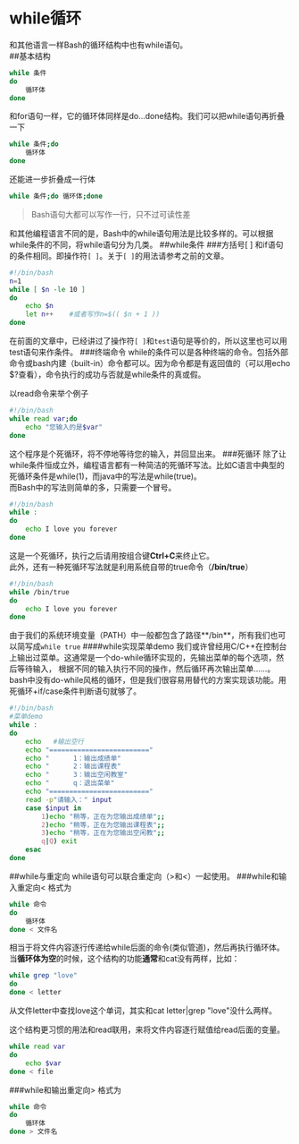 while循环
==========
和其他语言一样Bash的循环结构中也有while语句。  
##基本结构
```sh
while 条件
do
    循环体
done
```
和for语句一样，它的循环体同样是do...done结构。我们可以把while语句再折叠一下
```sh
while 条件;do
    循环体
done
```
还能进一步折叠成一行体
```sh
while 条件;do 循环体;done
```
>Bash语句大都可以写作一行，只不过可读性差

和其他编程语言不同的是，Bash中的while语句用法是比较多样的。可以根据while条件的不同，将while语句分为几类。
##while条件
###方括号[ ]
和if语句的条件相同。即操作符`[ ]`。关于`[ ]`的用法请参考之前的文章。
```sh
#!/bin/bash
n=1
while [ $n -le 10 ]
do
    echo $n
    let n++    #或者写作n=$(( $n + 1 ))
done
```
在前面的文章中，已经讲过了操作符`[ ]`和`test`语句是等价的，所以这里也可以用test语句来作条件。
###终端命令
while的条件可以是各种终端的命令。包括外部命令或bash内建（built-in）命令都可以。因为命令都是有返回值的（可以用echo $?查看），命令执行的成功与否就是while条件的真或假。

以read命令来举个例子
```sh
#!/bin/bash
while read var;do
    echo "您输入的是$var"
done
```
这个程序是个死循环，将不停地等待您的输入，并回显出来。
###死循环
除了让while条件恒成立外，编程语言都有一种简洁的死循环写法。比如C语言中典型的死循环条件是while(1)，而java中的写法是while(true)。  
而Bash中的写法则简单的多，只需要一个冒号。
```sh
#!/bin/bash
while :
do
    echo I love you forever
done
```
这是一个死循环，执行之后请用按组合键**Ctrl+C**来终止它。  
此外，还有一种死循环写法就是利用系统自带的true命令（**/bin/true**）
```sh
#!/bin/bash
while /bin/true
do
    echo I love you forever
done
```
由于我们的系统环境变量（PATH）中一般都包含了路径**/bin**，所有我们也可以简写成`while true`
####while实现菜单demo
我们或许曾经用C/C++在控制台上输出过菜单。这通常是一个do-while循环实现的，先输出菜单的每个选项，然后等待输入，
根据不同的输入执行不同的操作，然后循环再次输出菜单……。  
bash中没有do-while风格的循环，但是我们很容易用替代的方案实现该功能。用死循环+if/case条件判断语句就够了。  
```sh
#!/bin/bash
#菜单demo
while :
do
    echo   #输出空行
    echo "========================="
    echo "      1：输出成绩单"
	echo "      2：输出课程表"
	echo "      3：输出空闲教室"
	echo "      q：退出菜单"
    echo "========================="
	read -p"请输入：" input
	case $input in
	    1)echo "稍等，正在为您输出成绩单";;
		2)echo "稍等，正在为您输出课程表";;
		3)echo "稍等，正在为您输出空闲教";;
		q|Q) exit
	esac
done
```
##while与重定向
while语句可以联合重定向（>和<）一起使用。
###while和输入重定向<
格式为
```sh
while 命令
do
    循环体
done < 文件名
```
相当于将文件内容逐行传递给while后面的命令(类似管道)，然后再执行循环体。  
当**循环体为空**的时候，这个结构的功能**通常**和cat没有两样，比如：
```sh
while grep "love"
do
done < letter
```
从文件letter中查找love这个单词，其实和cat letter|grep "love"没什么两样。

这个结构更习惯的用法和read联用，来将文件内容逐行赋值给read后面的变量。
```sh
while read var
do
    echo $var 
done < file
```
###while和输出重定向>
格式为
```sh
while 命令
do
    循环体
done > 文件名
```
